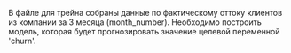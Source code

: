 В файле для трейна собраны данные по фактическому оттоку клиентов из компании за 3 месяца (month_number).
Необходимо построить модель, которая будет прогнозировать значение целевой переменной 'churn'.
